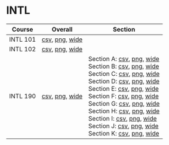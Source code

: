 # INTL

| Course | Overall | Section |
| ------ | ------- | ------- |
| INTL 101 | [csv](https://github.com/UCSD-Historical-Enrollment-Data/2023Spring/blob/main/overall/INTL%20101.csv), [png](https://raw.githubusercontent.com/UCSD-Historical-Enrollment-Data/2023Spring/main/plot_overall/INTL%20101.png), [wide](https://raw.githubusercontent.com/UCSD-Historical-Enrollment-Data/2023Spring/main/plot_overall_wide/INTL%20101.png) |  |
| INTL 102 | [csv](https://github.com/UCSD-Historical-Enrollment-Data/2023Spring/blob/main/overall/INTL%20102.csv), [png](https://raw.githubusercontent.com/UCSD-Historical-Enrollment-Data/2023Spring/main/plot_overall/INTL%20102.png), [wide](https://raw.githubusercontent.com/UCSD-Historical-Enrollment-Data/2023Spring/main/plot_overall_wide/INTL%20102.png) |  |
| INTL 190 | [csv](https://github.com/UCSD-Historical-Enrollment-Data/2023Spring/blob/main/overall/INTL%20190.csv), [png](https://raw.githubusercontent.com/UCSD-Historical-Enrollment-Data/2023Spring/main/plot_overall/INTL%20190.png), [wide](https://raw.githubusercontent.com/UCSD-Historical-Enrollment-Data/2023Spring/main/plot_overall_wide/INTL%20190.png) | Section A: [csv](https://github.com/UCSD-Historical-Enrollment-Data/2023Spring/blob/main/section/INTL%20190_A.csv), [png](https://raw.githubusercontent.com/UCSD-Historical-Enrollment-Data/2023Spring/main/plot_section/INTL%20190_A.png), [wide](https://raw.githubusercontent.com/UCSD-Historical-Enrollment-Data/2023Spring/main/plot_section_wide/INTL%20190_A.png)<br>Section B: [csv](https://github.com/UCSD-Historical-Enrollment-Data/2023Spring/blob/main/section/INTL%20190_B.csv), [png](https://raw.githubusercontent.com/UCSD-Historical-Enrollment-Data/2023Spring/main/plot_section/INTL%20190_B.png), [wide](https://raw.githubusercontent.com/UCSD-Historical-Enrollment-Data/2023Spring/main/plot_section_wide/INTL%20190_B.png)<br>Section C: [csv](https://github.com/UCSD-Historical-Enrollment-Data/2023Spring/blob/main/section/INTL%20190_C.csv), [png](https://raw.githubusercontent.com/UCSD-Historical-Enrollment-Data/2023Spring/main/plot_section/INTL%20190_C.png), [wide](https://raw.githubusercontent.com/UCSD-Historical-Enrollment-Data/2023Spring/main/plot_section_wide/INTL%20190_C.png)<br>Section D: [csv](https://github.com/UCSD-Historical-Enrollment-Data/2023Spring/blob/main/section/INTL%20190_D.csv), [png](https://raw.githubusercontent.com/UCSD-Historical-Enrollment-Data/2023Spring/main/plot_section/INTL%20190_D.png), [wide](https://raw.githubusercontent.com/UCSD-Historical-Enrollment-Data/2023Spring/main/plot_section_wide/INTL%20190_D.png)<br>Section E: [csv](https://github.com/UCSD-Historical-Enrollment-Data/2023Spring/blob/main/section/INTL%20190_E.csv), [png](https://raw.githubusercontent.com/UCSD-Historical-Enrollment-Data/2023Spring/main/plot_section/INTL%20190_E.png), [wide](https://raw.githubusercontent.com/UCSD-Historical-Enrollment-Data/2023Spring/main/plot_section_wide/INTL%20190_E.png)<br>Section F: [csv](https://github.com/UCSD-Historical-Enrollment-Data/2023Spring/blob/main/section/INTL%20190_F.csv), [png](https://raw.githubusercontent.com/UCSD-Historical-Enrollment-Data/2023Spring/main/plot_section/INTL%20190_F.png), [wide](https://raw.githubusercontent.com/UCSD-Historical-Enrollment-Data/2023Spring/main/plot_section_wide/INTL%20190_F.png)<br>Section G: [csv](https://github.com/UCSD-Historical-Enrollment-Data/2023Spring/blob/main/section/INTL%20190_G.csv), [png](https://raw.githubusercontent.com/UCSD-Historical-Enrollment-Data/2023Spring/main/plot_section/INTL%20190_G.png), [wide](https://raw.githubusercontent.com/UCSD-Historical-Enrollment-Data/2023Spring/main/plot_section_wide/INTL%20190_G.png)<br>Section H: [csv](https://github.com/UCSD-Historical-Enrollment-Data/2023Spring/blob/main/section/INTL%20190_H.csv), [png](https://raw.githubusercontent.com/UCSD-Historical-Enrollment-Data/2023Spring/main/plot_section/INTL%20190_H.png), [wide](https://raw.githubusercontent.com/UCSD-Historical-Enrollment-Data/2023Spring/main/plot_section_wide/INTL%20190_H.png)<br>Section I: [csv](https://github.com/UCSD-Historical-Enrollment-Data/2023Spring/blob/main/section/INTL%20190_I.csv), [png](https://raw.githubusercontent.com/UCSD-Historical-Enrollment-Data/2023Spring/main/plot_section/INTL%20190_I.png), [wide](https://raw.githubusercontent.com/UCSD-Historical-Enrollment-Data/2023Spring/main/plot_section_wide/INTL%20190_I.png)<br>Section J: [csv](https://github.com/UCSD-Historical-Enrollment-Data/2023Spring/blob/main/section/INTL%20190_J.csv), [png](https://raw.githubusercontent.com/UCSD-Historical-Enrollment-Data/2023Spring/main/plot_section/INTL%20190_J.png), [wide](https://raw.githubusercontent.com/UCSD-Historical-Enrollment-Data/2023Spring/main/plot_section_wide/INTL%20190_J.png)<br>Section K: [csv](https://github.com/UCSD-Historical-Enrollment-Data/2023Spring/blob/main/section/INTL%20190_K.csv), [png](https://raw.githubusercontent.com/UCSD-Historical-Enrollment-Data/2023Spring/main/plot_section/INTL%20190_K.png), [wide](https://raw.githubusercontent.com/UCSD-Historical-Enrollment-Data/2023Spring/main/plot_section_wide/INTL%20190_K.png) |
